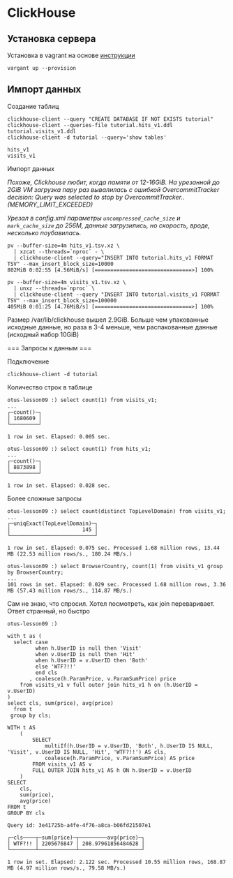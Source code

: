 ClickHouse
==========

## Установка сервера

Установка в vagrant на основе
[инструкции](https://clickhouse.com/docs/ru/getting-started/tutorial#single-node-setup)

```console
vargant up --provision
```


## Импорт данных

Создание таблиц

```console
clickhouse-client --query "CREATE DATABASE IF NOT EXISTS tutorial"
clickhouse-client --queries-file tutorial.hits_v1.ddl tutorial.visits_v1.ddl
clickhouse-client -d tutorial --query='show tables'

hits_v1
visits_v1
```



Импорт данных

_Похоже, Clickhouse любит, когда памяти от 12-16GiB. На урезанной до 2GiB VM
загрузка пару раз вывалилась с ошибкой OvercommitTracker decision: Query was
selected to stop by OvercommitTracker.. (MEMORY_LIMIT_EXCEEDED)_

_Урезал в config.xml параметры `uncompressed_cache_size` и `mark_cache_size`
до 256M, данные загрузились, но скорость, вроде, несколько поубавилась._


```console
pv --buffer-size=4m hits_v1.tsv.xz \
  | xzcat --threads=`nproc` - \
  | clickhouse-client --query="INSERT INTO tutorial.hits_v1 FORMAT TSV" --max_insert_block_size=10000
802MiB 0:02:55 [4.56MiB/s] [===============================>] 100%

pv --buffer-size=4m visits_v1.tsv.xz \
  | unxz --threads=`nproc` \
  | clickhouse-client --query "INSERT INTO tutorial.visits_v1 FORMAT TSV" --max_insert_block_size=100000
405MiB 0:01:25 [4.76MiB/s] [===============================>] 100%
```

Размер /var/lib/clickhouse вышел 2.9GiB. Больше чем упакованные исходные
данные, но раза в 3-4 меньше, чем распакованные данные (исходный набор 10GiB)


=== Запросы к данным ===

Подключение

```console
clickhouse-client -d tutorial
```

Количество строк в таблице

```console
otus-lesson09 :) select count(1) from visits_v1;
...
┌─count()─┐
│ 1680609 │
└─────────┘

1 row in set. Elapsed: 0.005 sec.

otus-lesson09 :) select count(1) from hits_v1;
...
┌─count()─┐
│ 8873898 │
└─────────┘

1 row in set. Elapsed: 0.028 sec.
```

Более сложные запросы

```console
otus-lesson09 :) select count(distinct TopLevelDomain) from visits_v1;
...
┌─uniqExact(TopLevelDomain)─┐
│                       145 │
└───────────────────────────┘

1 row in set. Elapsed: 0.075 sec. Processed 1.68 million rows, 13.44 MB (22.53 million rows/s., 180.24 MB/s.)

otus-lesson09 :) select BrowserCountry, count(1) from visits_v1 group by BrowserCountry;
...
101 rows in set. Elapsed: 0.029 sec. Processed 1.68 million rows, 3.36 MB (57.43 million rows/s., 114.87 MB/s.)
```

Сам не знаю, что спросил. Хотел посмотреть, как join переваривает. Ответ странный, но быстро
```console
otus-lesson09 :)

with t as (
  select case
         when h.UserID is null then 'Visit'
         when v.UserID is null then 'Hit'
         when h.UserID = v.UserID then 'Both'
         else 'WTF?!!'
         end cls
       , coalesce(h.ParamPrice, v.ParamSumPrice) price
    from visits_v1 v full outer join hits_v1 h on (h.UserID = v.UserID)
)
select cls, sum(price), avg(price)
  from t
 group by cls;

WITH t AS
    (
        SELECT
            multiIf(h.UserID = v.UserID, 'Both', h.UserID IS NULL, 'Visit', v.UserID IS NULL, 'Hit', 'WTF?!!') AS cls,
            coalesce(h.ParamPrice, v.ParamSumPrice) AS price
        FROM visits_v1 AS v
        FULL OUTER JOIN hits_v1 AS h ON h.UserID = v.UserID
    )
SELECT
    cls,
    sum(price),
    avg(price)
FROM t
GROUP BY cls

Query id: 3e41725b-a4fe-4f76-a8ca-b06fd21507e1

┌─cls────┬─sum(price)─┬─────────avg(price)─┐
│ WTF?!! │ 2205676847 │ 208.97961856484628 │
└────────┴────────────┴────────────────────┘

1 row in set. Elapsed: 2.122 sec. Processed 10.55 million rows, 168.87 MB (4.97 million rows/s., 79.58 MB/s.)
```
